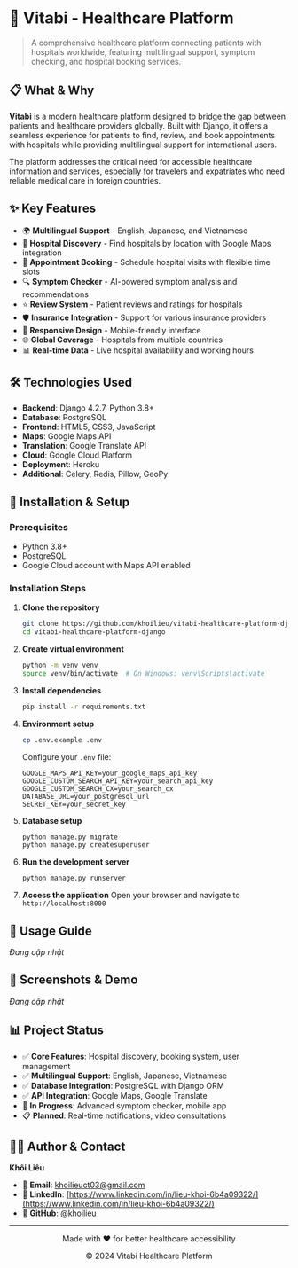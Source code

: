 # 🏥 Vitabi - Healthcare Platform

> A comprehensive healthcare platform connecting patients with hospitals worldwide, featuring multilingual support, symptom checking, and hospital booking services.

## 📋 What & Why

**Vitabi** is a modern healthcare platform designed to bridge the gap between patients and healthcare providers globally. Built with Django, it offers a seamless experience for patients to find, review, and book appointments with hospitals while providing multilingual support for international users.

The platform addresses the critical need for accessible healthcare information and services, especially for travelers and expatriates who need reliable medical care in foreign countries.

## ✨ Key Features

- 🌍 **Multilingual Support** - English, Japanese, and Vietnamese
- 🏥 **Hospital Discovery** - Find hospitals by location with Google Maps integration
- 📅 **Appointment Booking** - Schedule hospital visits with flexible time slots
- 🔍 **Symptom Checker** - AI-powered symptom analysis and recommendations
- ⭐ **Review System** - Patient reviews and ratings for hospitals
- 🛡️ **Insurance Integration** - Support for various insurance providers
- 📱 **Responsive Design** - Mobile-friendly interface
- 🌐 **Global Coverage** - Hospitals from multiple countries
- 📊 **Real-time Data** - Live hospital availability and working hours

## 🛠️ Technologies Used

- **Backend**: Django 4.2.7, Python 3.8+
- **Database**: PostgreSQL
- **Frontend**: HTML5, CSS3, JavaScript
- **Maps**: Google Maps API
- **Translation**: Google Translate API
- **Cloud**: Google Cloud Platform
- **Deployment**: Heroku
- **Additional**: Celery, Redis, Pillow, GeoPy

## 🚀 Installation & Setup

### Prerequisites
- Python 3.8+
- PostgreSQL
- Google Cloud account with Maps API enabled

### Installation Steps

1. **Clone the repository**
   ```bash
   git clone https://github.com/khoilieu/vitabi-healthcare-platform-django.git
   cd vitabi-healthcare-platform-django
   ```

2. **Create virtual environment**
   ```bash
   python -m venv venv
   source venv/bin/activate  # On Windows: venv\Scripts\activate
   ```

3. **Install dependencies**
   ```bash
   pip install -r requirements.txt
   ```

4. **Environment setup**
   ```bash
   cp .env.example .env
   ```
   
   Configure your `.env` file:
   ```env
   GOOGLE_MAPS_API_KEY=your_google_maps_api_key
   GOOGLE_CUSTOM_SEARCH_API_KEY=your_search_api_key
   GOOGLE_CUSTOM_SEARCH_CX=your_search_cx
   DATABASE_URL=your_postgresql_url
   SECRET_KEY=your_secret_key
   ```

5. **Database setup**
   ```bash
   python manage.py migrate
   python manage.py createsuperuser
   ```

6. **Run the development server**
   ```bash
   python manage.py runserver
   ```

7. **Access the application**
   Open your browser and navigate to `http://localhost:8000`

## 📖 Usage Guide

*Đang cập nhật*

## 📸 Screenshots & Demo

*Đang cập nhật*

## 📊 Project Status

- ✅ **Core Features**: Hospital discovery, booking system, user management
- ✅ **Multilingual Support**: English, Japanese, Vietnamese
- ✅ **Database Integration**: PostgreSQL with Django ORM
- ✅ **API Integration**: Google Maps, Google Translate
- 🔄 **In Progress**: Advanced symptom checker, mobile app
- 📋 **Planned**: Real-time notifications, video consultations

## 👨‍💻 Author & Contact

**Khôi Liêu**

- 📧 **Email**: [khoilieuct03@gmail.com](mailto:khoilieuct03@gmail.com)
- 💼 **LinkedIn**: [https://www.linkedin.com/in/lieu-khoi-6b4a09322/](https://www.linkedin.com/in/lieu-khoi-6b4a09322/)
- 🐙 **GitHub**: [@khoilieu](https://github.com/khoilieu)

---

<div align="center">
  <p>Made with ❤️ for better healthcare accessibility</p>
  <p>© 2024 Vitabi Healthcare Platform</p>
</div>